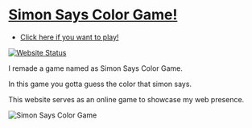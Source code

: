 # <a href="https://fr0st-iwnl.github.io/Game/" target="_blank">Simon Says Color Game!</a>

* <a href="https://fr0st-iwnl.github.io/Game/" target="_blank">Click here if you want to play!</a>

[![Website Status](https://img.shields.io/badge/Website%20Status-Online-green)](https://fr0st-iwnl.github.io/Game/)

 <p align="justify">I remade a game named as Simon Says Color Game.</p>
  <p align="justify">In this game you gotta guess the color that simon says.</p>
 <p align="justify">This website serves as an online game to showcase my web presence.</p>


![Simon Says Color Game](https://cdn.discordapp.com/attachments/805554377745235974/1050308224055775232/image.png)
